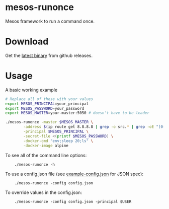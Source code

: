# mesos-runonce
Mesos framework to run a command once.

# Download
Get the [latest binary](/releases/latest) from github releases.

# Usage
A basic working example

```bash
# Replace all of these with your values
export MESOS_PRINCIPAL=your_principal
export MESOS_PASSWORD=your_password
export MESOS_MASTER=your-master:5050 # doesn't have to be leader

./mesos-runonce -master $MESOS_MASTER \
        -address $(ip route get 8.8.8.8 | grep -o src.* | grep -oE "[0-9]+\.[0-9]+\.[0-9]+\.[0-9]+") \
        -principal $MESOS_PRINCIPAL \
        -secret-file <(printf $MESOS_PASSWORD) \
        -docker-cmd "env;sleep 20;ls" \
        -docker-image alpine
```

To see all of the command line options:

        ./mesos-runonce -h

To use a config.json file (see [example-config.json](example-config.json) for JSON spec):

        ./mesos-runonce -config config.json

To override values in the config.json:

        ./mesos-runonce -config config.json -principal $USER
